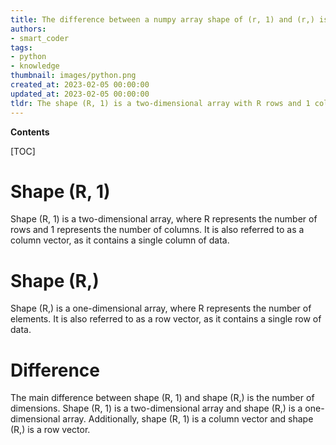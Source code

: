 ```yaml
---
title: The difference between a numpy array shape of (r, 1) and (r,) is that the former has one column with r rows while the latter has r columns with one row
authors:
- smart_coder
tags:
- python
- knowledge
thumbnail: images/python.png
created_at: 2023-02-05 00:00:00
updated_at: 2023-02-05 00:00:00
tldr: The shape (R, 1) is a two-dimensional array with R rows and 1 column, while the shape (R,) is a one-dimensional array with R elements.
---
```


**Contents**

[TOC]

# Shape (R, 1)

Shape (R, 1) is a two-dimensional array, where R represents the number of rows and 1 represents the number of columns. It is also referred to as a column vector, as it contains a single column of data.

# Shape (R,)

Shape (R,) is a one-dimensional array, where R represents the number of elements. It is also referred to as a row vector, as it contains a single row of data.

# Difference

The main difference between shape (R, 1) and shape (R,) is the number of dimensions. Shape (R, 1) is a two-dimensional array and shape (R,) is a one-dimensional array. Additionally, shape (R, 1) is a column vector and shape (R,) is a row vector.
